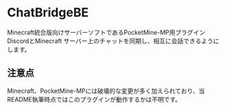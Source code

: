 # ChatBridgeBE
Minecraft統合版向けサーバーソフトであるPocketMine-MP用プラグイン  
DiscordとMinecraft サーバー上のチャットを同期し、相互に会話できるようにします。
## 注意点
Minecraft、PocketMine-MPには破壊的な変更が多く加えられており、当README執筆時点ではこのプラグインが動作するかは不明です。
